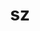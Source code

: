 ---
title: "sz"
layout: cache
categories: [package, v0.19]
meta: {"versions": ["1.4.12.3", "2.1.12.2"], "compilers": ["gcc@=11.1.0", "gcc@=7.3.1", "gcc@=7.5.0", "oneapi@=2022.1.0"], "oss": ["amzn2", "ubuntu18.04", "ubuntu20.04"], "platforms": ["linux"], "targets": ["aarch64", "neoverse_n1", "x86_64", "x86_64_v3"], "stacks": ["aws-ahug", "aws-ahug-aarch64", "aws-isc", "aws-isc-aarch64", "data-vis-sdk", "e4s", "e4s-oneapi"], "num_specs": 8, "num_specs_by_stack": {"aws-isc-aarch64": 2, "aws-ahug-aarch64": 2, "aws-isc": 1, "aws-ahug": 1, "data-vis-sdk": 1, "e4s": 3, "e4s-oneapi": 1}}
spec_details: [{"hash": "lxoa56uertw32sq3xhq4ervcyutnsoko", "compiler": "gcc@=7.3.1", "versions": ["2.1.12.2"], "os": "amzn2", "platform": "linux", "target": "aarch64", "variants": ["build_system=cmake", "build_type=RelWithDebInfo", "~fortran", "~hdf5", "~ipo", "~netcdf", "~pastri", "~python", "~random_access", "+shared", "~stats", "~time_compression"], "stacks": ["aws-isc-aarch64", "aws-ahug-aarch64"], "size": "-", "tarball": "https://binaries.spack.io/releases/v0.19/build_cache/linux-amzn2-aarch64/gcc-7.3.1/sz-2.1.12.2/linux-amzn2-aarch64-gcc-7.3.1-sz-2.1.12.2-lxoa56uertw32sq3xhq4ervcyutnsoko.spack"}, {"hash": "zub3g6zelwyehucc4lylxtabglkckgnu", "compiler": "gcc@=7.3.1", "versions": ["2.1.12.2"], "os": "amzn2", "platform": "linux", "target": "neoverse_n1", "variants": ["build_system=cmake", "build_type=RelWithDebInfo", "~fortran", "~hdf5", "~ipo", "~netcdf", "~pastri", "~python", "~random_access", "+shared", "~stats", "~time_compression"], "stacks": ["aws-isc-aarch64", "aws-ahug-aarch64"], "size": "-", "tarball": "https://binaries.spack.io/releases/v0.19/build_cache/linux-amzn2-neoverse_n1/gcc-7.3.1/sz-2.1.12.2/linux-amzn2-neoverse_n1-gcc-7.3.1-sz-2.1.12.2-zub3g6zelwyehucc4lylxtabglkckgnu.spack"}, {"hash": "fy2xdmp5w3uknivvad73l62ue5qz5kjg", "compiler": "gcc@=7.3.1", "versions": ["2.1.12.2"], "os": "amzn2", "platform": "linux", "target": "x86_64_v3", "variants": ["build_system=cmake", "build_type=RelWithDebInfo", "~fortran", "~hdf5", "~ipo", "~netcdf", "~pastri", "~python", "~random_access", "+shared", "~stats", "~time_compression"], "stacks": ["aws-isc", "aws-ahug"], "size": "-", "tarball": "https://binaries.spack.io/releases/v0.19/build_cache/linux-amzn2-x86_64_v3/gcc-7.3.1/sz-2.1.12.2/linux-amzn2-x86_64_v3-gcc-7.3.1-sz-2.1.12.2-fy2xdmp5w3uknivvad73l62ue5qz5kjg.spack"}, {"hash": "josoqpzzruhp5ikifqeypsrfs2ufol6g", "compiler": "gcc@=7.5.0", "versions": ["2.1.12.2"], "os": "ubuntu18.04", "platform": "linux", "target": "x86_64", "variants": ["build_system=cmake", "build_type=RelWithDebInfo", "+fortran", "+hdf5", "~ipo", "~netcdf", "~pastri", "~python", "+random_access", "+shared", "~stats", "~time_compression"], "stacks": ["data-vis-sdk"], "size": "-", "tarball": "https://binaries.spack.io/releases/v0.19/build_cache/linux-ubuntu18.04-x86_64/gcc-7.5.0/sz-2.1.12.2/linux-ubuntu18.04-x86_64-gcc-7.5.0-sz-2.1.12.2-josoqpzzruhp5ikifqeypsrfs2ufol6g.spack"}, {"hash": "jrvoi72pnfet7o55zm4bviu2uk5n46kl", "compiler": "gcc@=11.1.0", "versions": ["2.1.12.2"], "os": "ubuntu20.04", "platform": "linux", "target": "x86_64", "variants": ["build_system=cmake", "build_type=RelWithDebInfo", "~fortran", "~hdf5", "~ipo", "~netcdf", "~pastri", "~python", "~random_access", "+shared", "~stats", "~time_compression"], "stacks": ["e4s"], "size": "-", "tarball": "https://binaries.spack.io/releases/v0.19/build_cache/linux-ubuntu20.04-x86_64/gcc-11.1.0/sz-2.1.12.2/linux-ubuntu20.04-x86_64-gcc-11.1.0-sz-2.1.12.2-jrvoi72pnfet7o55zm4bviu2uk5n46kl.spack"}, {"hash": "mh45rpe33xyyiscnyts7kl2zmj7cokfd", "compiler": "gcc@=11.1.0", "versions": ["1.4.12.3"], "os": "ubuntu20.04", "platform": "linux", "target": "x86_64", "variants": ["build_system=autotools", "~fortran", "~hdf5", "~netcdf", "~pastri", "~python", "~random_access", "+shared", "~stats", "~time_compression"], "stacks": ["e4s"], "size": "-", "tarball": "https://binaries.spack.io/releases/v0.19/build_cache/linux-ubuntu20.04-x86_64/gcc-11.1.0/sz-1.4.12.3/linux-ubuntu20.04-x86_64-gcc-11.1.0-sz-1.4.12.3-mh45rpe33xyyiscnyts7kl2zmj7cokfd.spack"}, {"hash": "xcssfnebsav3rzolqis7tbbi6t3o7ghv", "compiler": "gcc@=11.1.0", "versions": ["2.1.12.2"], "os": "ubuntu20.04", "platform": "linux", "target": "x86_64", "variants": ["build_system=cmake", "build_type=RelWithDebInfo", "~fortran", "~hdf5", "~ipo", "~netcdf", "~pastri", "~python", "~random_access", "+shared", "~stats", "~time_compression"], "stacks": ["e4s"], "size": "-", "tarball": "https://binaries.spack.io/releases/v0.19/build_cache/linux-ubuntu20.04-x86_64/gcc-11.1.0/sz-2.1.12.2/linux-ubuntu20.04-x86_64-gcc-11.1.0-sz-2.1.12.2-xcssfnebsav3rzolqis7tbbi6t3o7ghv.spack"}, {"hash": "subgdxln3xg3hvzsmfdkhxbtkksqxspc", "compiler": "oneapi@=2022.1.0", "versions": ["2.1.12.2"], "os": "ubuntu20.04", "platform": "linux", "target": "x86_64", "variants": ["build_system=cmake", "build_type=RelWithDebInfo", "~fortran", "~hdf5", "~ipo", "~netcdf", "~pastri", "~python", "~random_access", "+shared", "~stats", "~time_compression"], "stacks": ["e4s-oneapi"], "size": "-", "tarball": "https://binaries.spack.io/releases/v0.19/build_cache/linux-ubuntu20.04-x86_64/oneapi-2022.1.0/sz-2.1.12.2/linux-ubuntu20.04-x86_64-oneapi-2022.1.0-sz-2.1.12.2-subgdxln3xg3hvzsmfdkhxbtkksqxspc.spack"}]
---